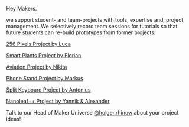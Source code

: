 Hey Makers. 

we support student- and team-projects with tools, expertise and, project management. We selectively record team sessions for tutorials so that future students can re-build prototypes from former projects.

[256 Pixels Project by Luca](./projects/256-pixels-project.md)

[Smart Plants Project by Florian](./projects/smart-plants-project.md)

[Aviation Project by Nikita](./projects/aviation-project.md)

[Phone Stand Project by Markus](./projects/phone-stand-project.md)

[Split Keyboard Project by Antonius](./projects/split-keyboard-project.md)

[Nanoleaf++ Project by Yannik & Alexander](./projects/nanoleafplus-project.md)

Talk to our Head of Maker Universe [@holger.rhinow](../team/team.md/#holger-rhinow) about your project ideas! 